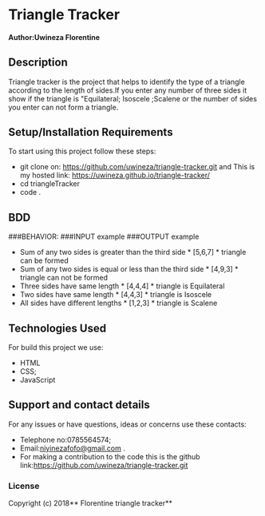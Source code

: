 # Triangle Tracker

#### Author:Uwineza Florentine

## Description

Triangle tracker is the project that helps to identify the type of a triangle according to the length of sides.If you enter any number of three sides it show if the triangle is "Equilateral; Isoscele ;Scalene or the number of sides you enter can not form a triangle.

## Setup/Installation Requirements

To start using this project follow these steps:

- git clone on: https://github.com/uwineza/triangle-tracker.git and This is my hosted link: https://uwineza.github.io/triangle-tracker/
- cd triangleTracker
- code .

## BDD

###BEHAVIOR:                                                    ###INPUT example                 ###OUTPUT example
* Sum of any two sides is greater than the third side              * [5,6,7]                      * triangle can be formed
* Sum of any two sides is equal or less than the third side        * [4,9,3]                     * triangle can not be formed
* Three sides have same length                                     * [4,4,4]                       * triangle is Equilateral
* Two sides have same length                                        * [4,4,3]                       * triangle is Isoscele
*  All sides have different lengths                                 * [1,2,3]                        * triangle is Scalene

## Technologies Used

For build this project we use:

- HTML
- CSS;
- JavaScript

## Support and contact details

For any issues or have questions, ideas or concerns use these contacts:

- Telephone no:0785564574;
- Email:niyinezafofo@gmail.com .
- For making a contribution to the code this is the github link:https://github.com/uwineza/triangle-tracker.git

### License

Copyright (c) 2018** Florentine triangle tracker**
